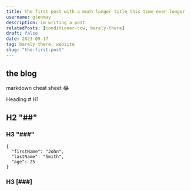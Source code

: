 ```yaml
---
title: the first post with a much longer title this time even longer
username: glenmay
description: im writing a post
relatedPosts: [conditioner-cow, barely-there]
draft: false
date: 2023-09-17
tag: barely there, website
slug: "the-first-post"
---
```


## the blog

markdown cheat sheet :joy:

Heading # H1

## H2 "##"

### H3 "###"

```
{
  "firstName": "John",
  "lastName": "Smith",
  "age": 25
}
```

### H3 [###]
